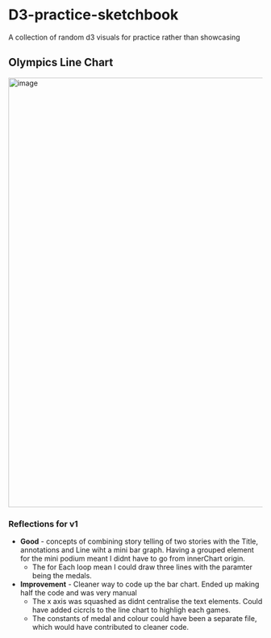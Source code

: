 # D3-practice-sketchbook
A collection of random d3 visuals for practice rather than showcasing


## Olympics Line Chart

<img width="1061" height="852" alt="image" src="https://github.com/user-attachments/assets/6726f8f1-2e80-4720-9b89-d576339a0c72" />

### Reflections for v1 <br>
- **Good** - concepts of combining story telling of two stories with the Title, annotations and Line wiht a mini bar graph. Having a grouped element for the mini podium meant I didnt have to go from innerChart origin.<br>
   - The for Each loop mean I could draw three lines with the paramter being the medals. <br>
- **Improvement** - Cleaner way to code up the bar chart. Ended up making half the code and was very manual <br>
  - The x axis was squashed as didnt centralise the text elements. Could have added cicrcls to the line chart to highligh each games. <br>
  - The constants of medal and colour could have been a separate file, which would have contributed to cleaner code.

  

